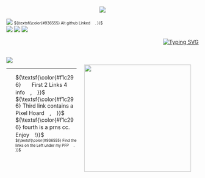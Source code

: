 ### <p align="center"> <img src="https://64.media.tumblr.com/c04cd1ea695b3c6d4e1fc8b8fca3b5cf/ab274d4c3f7be2e7-36/s640x960/65dfe9f654f99271d0a4406c30353e14fbc779e6.pnj"> <br/>


![](https://komarev.com/ghpvc/?username=anqlic&color=f1c296) 
<sub><sup> ${\textsf{\color{#936555} Alt github Linked 　. }}$ </sup></sub>  
<img src="https://64.media.tumblr.com/514d328d6b8dc2c02bf994bdc939dd42/ab274d4c3f7be2e7-e8/s100x200/e2fef38cf9fd1f0b7072f15380d7f7f8f0f4e7ed.pnj"> <img src="https://64.media.tumblr.com/e8375dae1bc84ef1c31be1d969111ba3/ab274d4c3f7be2e7-c6/s100x200/e956ddedcac04597c65f1b14d5a3db00b3f7f2a2.pnj"> <img src="https://64.media.tumblr.com/1db938f4883bd042000837985ef5d6f9/ab274d4c3f7be2e7-8a/s100x200/8a7618e71695951ee07e34017aca6d1c501e9076.pnj">

<p align="right">
  <a href="https://git.io/typing-svg"><img src="https://readme-typing-svg.demolab.com?font=Zen+Kurenaido&weight=500&size=19&duration=2000&pause=1000&color=D48C5A&center=true&vCenter=true&width=435&lines=%E2%80%A6%E3%82%BB%E3%82%A4%EF%BC%81+%E6%B6%88%E3%81%88%E3%82%8B%E3%82%93%E3%81%A0%E3%80%82" alt="Typing SVG" /></a> <br><br>
  
<p align="left">
  <img src=https://spotify-github-profile.kittinanx.com/api/view.svg?uid=sunshinepie0524&cover_image=true&theme=novatorem&show_offline=false&background_color=121212&interchange=false&bar_color=efc59e&bar_color_cover=false))>
  <img src="https://64.media.tumblr.com/3d938f208c7dbc62313660556c9b2137/ab274d4c3f7be2e7-78/s500x750/b46ac5b49a59d2d45f53f6142ebccea2309875e6.gifv" width="280" height="280" width="50%" align="right" style="margin: 20px;">
  <br>
  <hr>
</p>

<p align="left">
  <ul>
    ${\textsf{\color{#f1c296}　　First 2 Links 4 info　,　}}$ <br/>
    ${\textsf{\color{#f1c296} Third link contains a Pixel Hoard　,　}}$ <br/>
    ${\textsf{\color{#f1c296} fourth is a prns cc.　Enjoy　!}}$ <br/> </li>
    <sub><sup> ${\textsf{\color{#936555} Find the links on the Left under my PFP 　. }}$ </sup></sub>   
  </ul>
</p>

